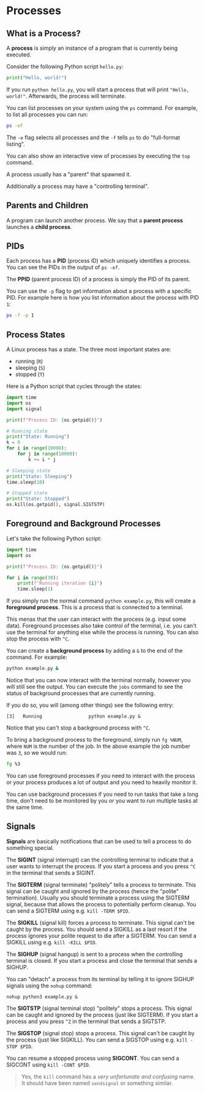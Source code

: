 # Processes

## What is a Process?

A **process** is simply an instance of a program that is currently being executed.

Consider the following Python script `hello.py`:

```python
print("Hello, world!")
```

If you run `python hello.py`, you will start a process that will print `"Hello, world!"`.
Afterwards, the process will terminate.

You can list processes on your system using the `ps` command.
For example, to list all processes you can run:

```sh
ps -ef
```

The `-e` flag selects all processes and the `-f` tells `ps` to do "full-format listing".

You can also show an interactive view of processes by executing the `top` command.

A process usually has a "parent" that spawned it.

Additionally a process may have a "controlling terminal".

## Parents and Children

A program can launch another process.
We say that a **parent process** launches a **child process**.

## PIDs

Each process has a **PID** (process ID) which uniquely identifies a process.
You can see the PIDs in the output of `ps -ef`.

The **PPID** (parent process ID) of a process is simply the PID of its parent.

You can use the `-p` flag to get information about a process with a specific PID.
For example here is how you list information about the process with PID `1`:

```sh
ps -f -p 1
```

## Process States

A Linux process has a state.
The three most important states are:

- running (`R`)
- sleeping (`S`)
- stopped (`T`)

Here is a Python script that cycles through the states:

```python
import time
import os
import signal

print(f"Process ID: {os.getpid()}")

# Running state
print("State: Running")
k = 0
for i in range(10000):
    for j in range(10000):
        k += i * j

# Sleeping state
print("State: Sleeping")
time.sleep(10)

# Stopped state
print("State: Stopped")
os.kill(os.getpid(), signal.SIGTSTP)
```

## Foreground and Background Processes

Let's take the following Python script:

```python
import time
import os

print(f"Process ID: {os.getpid()}")

for i in range(30):
    print(f"Running iteration {i}")
    time.sleep(1)
```

If you simply run the normal command `python example.py`, this will create a **foreground process**.
This is a process that is connected to a terminal.

This menas that the user can interact with the process (e.g. input some data).
Foreground processes also take control of the terminal, i.e. you can't use the terminal for anything else while the process is running.
You can also stop the process with `^C`.

You can create a **background process** by adding a `&` to the end of the command.
For example:

```sh
python example.py &
```

Notice that you can now interact with the terminal normally, however you will still see the output.
You can execute the `jobs` command to see the status of background processes that are currently running.

If you do so, you will (among other things) see the following entry:

```
[3]   Running                 python example.py &
```

Notice that you can't stop a background process with `^C`.

To bring a background process to the foreground, simply run `fg %NUM`, where `NUM` is the number of the job.
In the above example the job number was `3`, so we would run:

```sh
fg %3
```

You can use foreground processes if you need to interact with the process or your process produces a lot of output and you need to heavily monitor it.

You can use background processes if you need to run tasks that take a long time, don't need to be monitored by you or you want to run multiple tasks at the same time.

## Signals

**Signals** are basically notifications that can be used to tell a process to do something special.

The **SIGINT** (signal interrupt) can the controlling terminal to indicate that a user wants to interrupt the process.
If you start a process and you press `^C` in the terminal that sends a SIGINT.

The **SIGTERM** (signal terminate) "politely" tells a process to terminate.
This signal can be caught and ignored by the process (hence the "polite" termination).
Usually you should terminate a process using the SIGTERM signal, because that allows the process to potentially perform cleanup.
You can send a SIGTERM using e.g. `kill -TERM $PID`.

The **SIGKILL** (signal kill) forces a process to terminate.
This signal can't be caught by the process.
You should send a SIGKILL as a last resort if the process ignores your polite request to die after a SIGTERM.
You can send a SIGKILL using e.g. `kill -KILL $PID`.

The **SIGHUP** (signal hangup) is sent to a process when the controlling terminal is closed.
If you start a process and close the terminal that sends a SIGHUP.

You can "detach" a process from its terminal by telling it to ignore SIGHUP signals using the `nohup` command:

```
nohup python3 example.py &
```

The **SIGTSTP** (signal terminal stop) "politely" stops a process.
This signal can be caught and ignored by the process (just like SIGTERM).
If you start a process and you press `^Z` in the terminal that sends a SIGTSTP.

The **SIGSTOP** (signal stop) stops a process.
This signal can't be caught by the process (just like SIGKILL).
You can send a SIGSTOP using e.g. `kill -STOP $PID`.

You can resume a stopped process using **SIGCONT**.
You can send a SIGCONT using `kill -CONT $PID`.

> Yes, the `kill` command has a _very unfortunate and confusing_ name.
> It should have been named `sendsignal` or something similar.
